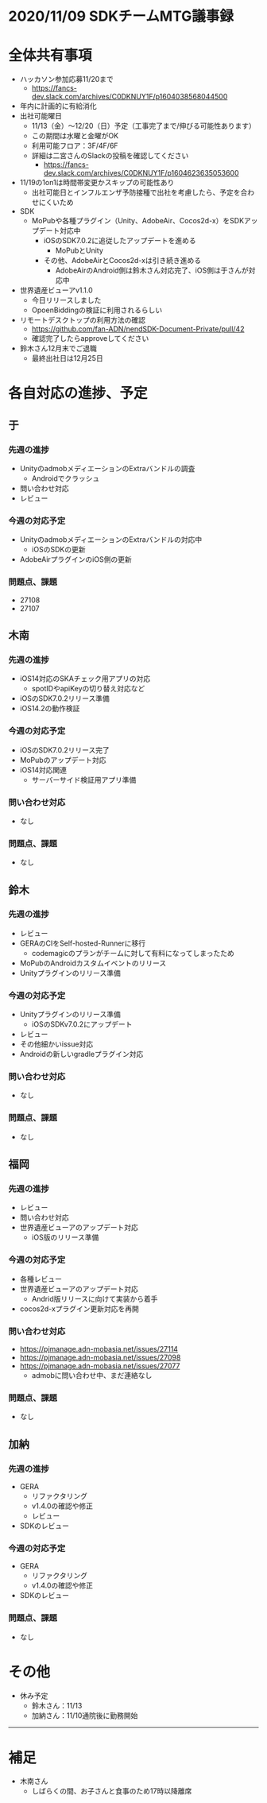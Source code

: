 # 2020/11/09 SDKチームMTG議事録

# 全体共有事項

- ハッカソン参加応募11/20まで
  - https://fancs-dev.slack.com/archives/C0DKNUY1F/p1604038568044500
- 年内に計画的に有給消化
- 出社可能曜日
  - 11/13（金）〜12/20（日）予定（工事完了まで/伸びる可能性あります）
  - この期間は水曜と金曜がOK
  - 利用可能フロア：3F/4F/6F
  - 詳細は二宮さんのSlackの投稿を確認してください
    - https://fancs-dev.slack.com/archives/C0DKNUY1F/p1604623635053600
- 11/19の1on1は時間帯変更かスキップの可能性あり
  - 出社可能日とインフルエンザ予防接種で出社を考慮したら、予定を合わせにくいため
- SDK
  - MoPubや各種プラグイン（Unity、AdobeAir、Cocos2d-x）をSDKアップデート対応中
    - iOSのSDK7.0.2に追従したアップデートを進める
      - MoPubとUnity
    - その他、AdobeAirとCocos2d-xは引き続き進める
      - AdobeAirのAndroid側は鈴木さん対応完了、iOS側は于さんが対応中
- 世界遺産ビューアv1.1.0
  - 今日リリースしました
  - OpoenBiddingの検証に利用されるらしい
- リモートデスクトップの利用方法の確認
  - https://github.com/fan-ADN/nendSDK-Document-Private/pull/42
  - 確認完了したらapproveしてください
- 鈴木さん12月末でご退職
  - 最終出社日は12月25日

# 各自対応の進捗、予定
## 于
### 先週の進捗
- UnityのadmobメディエーションのExtraバンドルの調査
  - Androidでクラッシュ
- 問い合わせ対応
- レビュー

### 今週の対応予定
- UnityのadmobメディエーションのExtraバンドルの対応中
  - iOSのSDKの更新
- AdobeAirプラグインのiOS側の更新

### 問題点、課題
- 27108
- 27107

## 木南
### 先週の進捗
- iOS14対応のSKAチェック用アプリの対応
  - spotIDやapiKeyの切り替え対応など
- iOSのSDK7.0.2リリース準備
- iOS14.2の動作検証

### 今週の対応予定
- iOSのSDK7.0.2リリース完了
- MoPubのアップデート対応
- iOS14対応関連
  - サーバーサイド検証用アプリ準備

### 問い合わせ対応
- なし

### 問題点、課題
- なし

## 鈴木
### 先週の進捗
- レビュー
- GERAのCIをSelf-hosted-Runnerに移行
  - codemagicのプランがチームに対して有料になってしまったため
- MoPubのAndroidカスタムイベントのリリース
- Unityプラグインのリリース準備

### 今週の対応予定
- Unityプラグインのリリース準備
  - iOSのSDKv7.0.2にアップデート
- レビュー
- その他細かいissue対応
- Androidの新しいgradleプラグイン対応

### 問い合わせ対応
- なし

### 問題点、課題
- なし

## 福岡
### 先週の進捗
- レビュー
- 問い合わせ対応
- 世界遺産ビューアのアップデート対応
  - iOS版のリリース準備

### 今週の対応予定
- 各種レビュー
- 世界遺産ビューアのアップデート対応
  - Andrid版リリースに向けて実装から着手
- cocos2d-xプラグイン更新対応を再開

### 問い合わせ対応
- https://pjmanage.adn-mobasia.net/issues/27114
- https://pjmanage.adn-mobasia.net/issues/27098
- https://pjmanage.adn-mobasia.net/issues/27077
  - admobに問い合わせ中、まだ連絡なし

### 問題点、課題
- なし

## 加納
### 先週の進捗
- GERA
  - リファクタリング
  - v1.4.0の確認や修正
  - レビュー
- SDKのレビュー

### 今週の対応予定
- GERA
  - リファクタリング
  - v1.4.0の確認や修正
- SDKのレビュー

### 問題点、課題
- なし

# その他
- 休み予定
  - 鈴木さん：11/13
  - 加納さん：11/10通院後に勤務開始

----

# 補足
- 木南さん
  - しばらくの間、お子さんと食事のため17時以降離席
